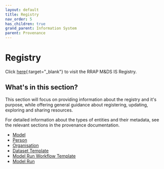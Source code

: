 ```yaml
---
layout: default
title: Registry
nav_order: 5
has_children: true
grand_parent: Information System
parent: Provenance
---
```


# Registry

Click [here](https://registry.mds.gbrrestoration.org){:target="\_blank"} to visit the RRAP M&DS IS Registry.

## What's in this section?

This section will focus on providing information about the registry and it's purpose, while offering general guidance about registering, updating, exploring and sharing resources.

For detailed information about the types of entities and their metadata, see the relevant sections in the provenance documentation.

-   [Model](../registering-model-runs/establishing-required-entities#model)
-   [Person](../registering-model-runs/establishing-required-entities#person)
-   [Organisation](../registering-model-runs/establishing-required-entities#organisation)
-   [Dataset Template](../registering-model-runs/model-workflow-configuration#dataset-template)
-   [Model Run Workflow Template](../registering-model-runs/model-workflow-configuration#model-run-workflow-template)
-   [Model Run](../registering-model-runs/registration-process/overview#model-run-record-fields)

